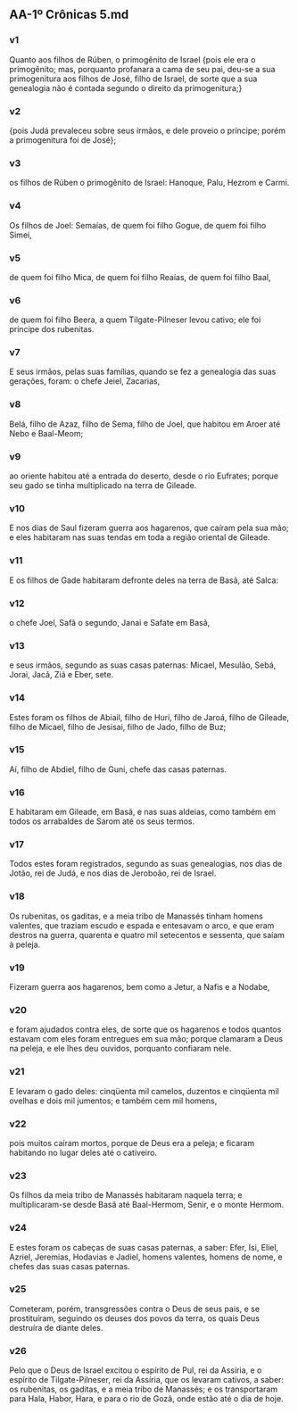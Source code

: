 ## AA-1º Crônicas 5.md
### v1
 Quanto aos filhos de Rúben, o primogênito de Israel {pois ele era o primogênito; mas, porquanto profanara a cama de seu pai, deu-se a sua primogenitura aos filhos de José, filho de Israel, de sorte que a sua genealogia não é contada segundo o direito da primogenitura;}
### v2
 {pois Judá prevaleceu sobre seus irmãos, e dele proveio o príncipe; porém a primogenitura foi de José};
### v3
 os filhos de Rúben o primogênito de Israel: Hanoque, Palu, Hezrom e Carmi.
### v4
 Os filhos de Joel: Semaías, de quem foi filho Gogue, de quem foi filho Simei,
### v5
 de quem foi filho Mica, de quem foi filho Reaías, de quem foi filho Baal,
### v6
 de quem foi filho Beera, a quem Tilgate-Pilneser levou cativo; ele foi príncipe dos rubenitas.
### v7
 E seus irmãos, pelas suas famílias, quando se fez a genealogia das suas gerações, foram: o chefe Jeiel, Zacarias,
### v8
 Belá, filho de Azaz, filho de Sema, filho de Joel, que habitou em Aroer até Nebo e Baal-Meom;
### v9
 ao oriente habitou até a entrada do deserto, desde o rio Eufrates; porque seu gado se tinha multiplicado na terra de Gileade.
### v10
 E nos dias de Saul fizeram guerra aos hagarenos, que caíram pela sua mão; e eles habitaram nas suas tendas em toda a região oriental de Gileade.
### v11
 E os filhos de Gade habitaram defronte deles na terra de Basã, até Salca:
### v12
 o chefe Joel, Safã o segundo, Janai e Safate em Basã,
### v13
 e seus irmãos, segundo as suas casas paternas: Micael, Mesulão, Sebá, Jorai, Jacã, Ziá e Eber, sete.
### v14
 Estes foram os filhos de Abiail, filho de Huri, filho de Jaroá, filho de Gileade, filho de Micael, filho de Jesisai, filho de Jado, filho de Buz;
### v15
 Aí, filho de Abdiel, filho de Guni, chefe das casas paternas.
### v16
 E habitaram em Gileade, em Basã, e nas suas aldeias, como também em todos os arrabaldes de Sarom até os seus termos.
### v17
 Todos estes foram registrados, segundo as suas genealogias, nos dias de Jotão, rei de Judá, e nos dias de Jeroboão, rei de Israel.
### v18
 Os rubenitas, os gaditas, e a meia tribo de Manassés tinham homens valentes, que traziam escudo e espada e entesavam o arco, e que eram destros na guerra, quarenta e quatro mil setecentos e sessenta, que saíam à peleja.
### v19
 Fizeram guerra aos hagarenos, bem como a Jetur, a Nafis e a Nodabe,
### v20
 e foram ajudados contra eles, de sorte que os hagarenos e todos quantos estavam com eles foram entregues em sua mão; porque clamaram a Deus na peleja, e ele lhes deu ouvidos, porquanto confiaram nele.
### v21
 E levaram o gado deles: cinqüenta mil camelos, duzentos e cinqüenta mil ovelhas e dois mil jumentos; e também cem mil homens,
### v22
 pois muitos caíram mortos, porque de Deus era a peleja; e ficaram habitando no lugar deles até o cativeiro.
### v23
 Os filhos da meia tribo de Manassés habitaram naquela terra; e multiplicaram-se desde Basã até Baal-Hermom, Senir, e o monte Hermom.
### v24
 E estes foram os cabeças de suas casas paternas, a saber: Efer, Isi, Eliel, Azriel, Jeremias, Hodavias e Jadiel, homens valentes, homens de nome, e chefes das suas casas paternas.
### v25
 Cometeram, porém, transgressões contra o Deus de seus pais, e se prostituíram, seguindo os deuses dos povos da terra, os quais Deus destruíra de diante deles.
### v26
 Pelo que o Deus de Israel excitou o espírito de Pul, rei da Assíria, e o espírito de Tilgate-Pilneser, rei da Assíria, que os levaram cativos, a saber: os rubenitas, os gaditas, e a meia tribo de Manassés; e os transportaram para Hala, Habor, Hara, e para o rio de Gozã, onde estão até o dia de hoje.
